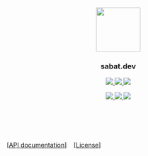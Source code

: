 <h3 align="center"><img src="https://raw.githubusercontent.com/Cloud11665/sabat.dev/master/static/icon/logo.ico" width="100px"></h3>
<h3 align="center">sabat.dev</h3>
<p align="center">
  <a href="https://sabat.dev">
    <img src="https://img.shields.io/website?url=https%3A%2F%2Fsabat.dev">
  </a>
  <a href="https://github.com/Cloud11665/sabat.dev/actions">
    <img src="https://img.shields.io/github/workflow/status/Cloud11665/sabat.dev/build?label=Build">
  </a>
  <a href="https://github.com/Cloud11665/sabat.dev/actions">
    <img src="https://img.shields.io/github/workflow/status/Cloud11665/sabat.dev/test?label=API">
  </a>
</p>
<p align="center">
  <a href="https://github.com/Cloud11665/sabat.dev/tree/master/api">
    <img src="https://img.shields.io/badge/API%20version-1.1-informational">
  </a>
  <a href="https://github.com/Cloud11665/sabat.dev/blob/master/LICENSE">
    <img src="https://img.shields.io/github/license/Cloud11665/sabat.dev">
  </a>
  <a href="https://www.codefactor.io/repository/github/cloud11665/sabat.dev">
    <img src="https://img.shields.io/codefactor/grade/github/Cloud11665/sabat.dev">
  </a>
</p>

<h1>&nbsp;</h1>

\[[API documentation](https://github.com/Cloud11665/sabat.dev/tree/master/api)]
&nbsp;&nbsp;
\[[License](https://github.com/Cloud11665/sabat.dev/blob/master/LICENSE)]
&nbsp;&nbsp;
